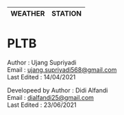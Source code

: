 | WEATHER  | STATION |
| ------ | ----- |

PLTB
=============

Author      : Ujang Supriyadi<br/>
Email       : ujang.supriyadi568@gmail.com<br/>
Last Edited : 14/04/2021

Developeed by
Author      : Didi Alfandi<br/>
Email       : dialfandi25@gmail.com<br/>
Last Edited : 23/06/2021
